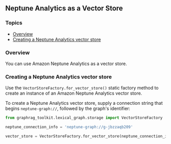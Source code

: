 ## Neptune Analytics as a Vector Store

### Topics

  - [Overview](#overview)
  - [Creating a Neptune Analytics vector store](#creating-a-neptune-analytics-vector-store)

### Overview

You can use Amazon Neptune Analytics as a vector store.

### Creating a Neptune Analytics vector store

Use the `VectorStoreFactory.for_vector_store()` static factory method to create an instance of an Amazon Neptune Analytics vector store.

To create a Neptune Analytics vector store, supply a connection string that begins `neptune-graph://`, followed by the graph's identifier:

```python
from graphrag_toolkit.lexical_graph.storage import VectorStoreFactory

neptune_connection_info = 'neptune-graph://g-jbzzaqb209'

vector_store = VectorStoreFactory.for_vector_store(neptune_connection_info)
```

